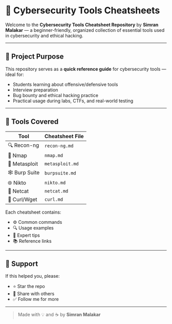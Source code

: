 # 🧰 Cybersecurity Tools Cheatsheets

Welcome to the **Cybersecurity Tools Cheatsheet Repository** by **Simran Malakar** — a beginner-friendly, organized collection of essential tools used in cybersecurity and ethical hacking.

---

## 🎯 Project Purpose

This repository serves as a **quick reference guide** for cybersecurity tools — ideal for:
- Students learning about offensive/defensive tools
- Interview preparation
- Bug bounty and ethical hacking practice
- Practical usage during labs, CTFs, and real-world testing

---

## 🧰 Tools Covered

| Tool         | Cheatsheet File |
|--------------|------------------|
| 🔍 Recon-ng  | `recon-ng.md`    |
| 📡 Nmap      | `nmap.md`        |
| 🧨 Metasploit| `metasploit.md`  |
| 🕸 Burp Suite| `burpsuite.md`   |
| 🌐 Nikto     | `nikto.md`       |
| 🧪 Netcat    | `netcat.md`      |
| 📄 Curl/Wget | `curl.md`        |

Each cheatsheet contains:
- ⚙️ Common commands
- 🔍 Usage examples
- 🧠 Expert tips
- 📚 Reference links

---

## 🌟 Support

If this helped you, please:
- ⭐ Star the repo
- 🔄 Share with others
- ✅ Follow me for more

---

> Made with 💡 and ☕ by **Simran Malakar**


